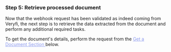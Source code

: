 <h3 className="h3-title" id="retrieve-document-new-api-docs">Step 5: Retrieve processed document</h3>

<p className="p-text">Now that the webhook request has been validated as indeed coming from Veryfi, the next step is to retrieve the data extracted from the document and perform any additional required tasks.</p>

<p className="p-text">To get the document's details, perform the request from the  <a href="/api-docs-v2/#/paths/api-v8-partner-documents-document_id/get" style="color: #8B99EE"> Get a Document Section </a> below.</p>

